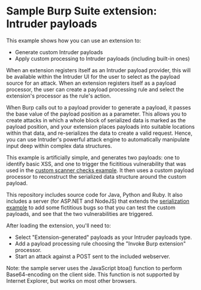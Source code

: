 # Sample Burp Suite extension: Intruder payloads

This example shows how you can use an extension to:
- Generate custom Intruder payloads
- Apply custom processing to Intruder payloads (including built-in ones)

When an extension registers itself as an Intruder payload provider, this will
be available within the Intruder UI for the user to select as the payload
source for an attack. When an extension registers itself as a payload
processor, the user can create a payload processing rule and select the
extension's processor as the rule's action.

When Burp calls out to a payload provider to generate a payload, it passes the
base value of the payload position as a parameter. This allows you to create
attacks in which a whole block of serialized data is marked as the payload
position, and your extension places payloads into suitable locations within
that data, and re-serializes the data to create a valid request. Hence, you can
use Intruder's powerful attack engine to automatically manipulate input deep
within complex data structures.

This example is artificially simple, and generates two payloads: one to identify
basic XSS, and one to trigger the ficititious vulnerability that was used in the
[custom scanner checks
example](//github.com/PortSwigger/example-scanner-checks). It then uses a custom
payload processor to reconstruct the serialized data structure around the custom
payload.

This repository includes source code for Java, Python and Ruby. It also includes
a server (for ASP.NET and NodeJS) that extends the [serialization
example](//github.com/PortSwigger/example-custom-editor-tab) to add some
fictitious bugs so that you can test the custom payloads, and see that the two
vulnerabilities are triggered.

After loading the extension, you'll need to:
- Select "Extension-generated" payloads as your Intruder payloads type.
- Add a payload processing rule choosing the "Invoke Burp extension" processor.
- Start an attack against a POST sent to the included webserver.

Note: the sample server uses the JavaScript btoa() function to perform
Base64-encoding on the client side. This function is not supported by Internet
Explorer, but works on most other browsers.
